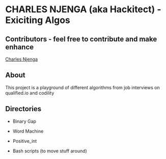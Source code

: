 # CHARLES NJENGA (aka Hackitect) - Exiciting Algos

## Contributors - feel free to contribute and make enhance

[Charles Njenga](https://www.github.com/Hackitect)<br>

## About

This project is a playground of different algorithms from job interviews on qualified.io and codility

## Directories

- Binary Gap

- Word Machine
- Positive_int
- Bash scripts (to move stuff around)
